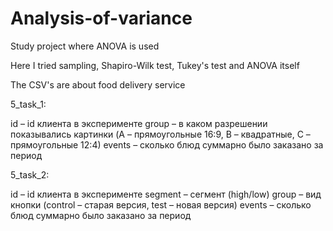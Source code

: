 # Analysis-of-variance
Study project where ANOVA is used


Here I tried sampling, Shapiro-Wilk test, Tukey's test and ANOVA itself

The CSV's are about food delivery service

5_task_1:

id – id клиента в эксперименте
group – в каком разрешении показывались картинки (A – прямоугольные 16:9, B – квадратные, C – прямоугольные 12:4)
events – сколько блюд суммарно было заказано за период


5_task_2:

id – id клиента в эксперименте
segment – сегмент (high/low)
group – вид кнопки (control – старая версия, test – новая версия)
events – сколько блюд суммарно было заказано за период
